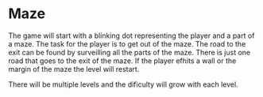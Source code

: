 # Maze

The game will start with a blinking dot representing the player and a part of a maze. The task for the player is to get out of the maze.
The road to the exit can be found by surveilling all the parts of the maze. There is just one road that goes to the exit of the maze.
If the player efhits a wall or the margin of the maze the level will restart. 

There will be multiple levels and the dificulty will grow with each level.
